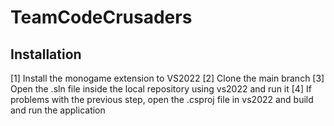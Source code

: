# TeamCodeCrusaders

## Installation
[1] Install the monogame extension to VS2022
[2] Clone the main branch
[3] Open the .sln file inside the local repository using vs2022 and run it
[4] If problems with the previous step, open the .csproj file in vs2022 and build and run the application